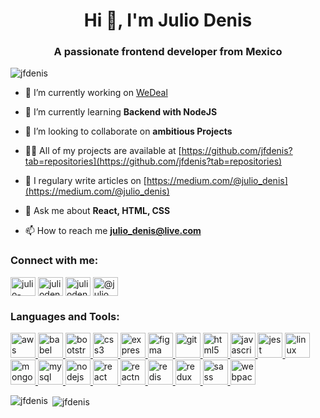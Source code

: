 <h1 align="center">Hi 👋, I'm Julio Denis</h1>
<h3 align="center">A passionate frontend developer from Mexico</h3>

<p align="left"> <img src="https://komarev.com/ghpvc/?username=jfdenis" alt="jfdenis" /> </p>

- 🔭 I’m currently working on [WeDeal](https://github.com/platzimaster-wedeal/wefront)

- 🌱 I’m currently learning **Backend with NodeJS**

- 👯 I’m looking to collaborate on **ambitious Projects**

- 👨‍💻 All of my projects are available at [https://github.com/jfdenis?tab=repositories](https://github.com/jfdenis?tab=repositories)

- 📝 I regulary write articles on [https://medium.com/@julio_denis](https://medium.com/@julio_denis)

- 💬 Ask me about **React, HTML, CSS**

- 📫 How to reach me **julio_denis@live.com**

<p align="left">
<h3 align="left">Connect with me:</h3>
<a href="https://linkedin.com/in/julio-denis" target="blank"><img align="center" src="https://cdn.jsdelivr.net/npm/simple-icons@3.0.1/icons/linkedin.svg" alt="julio-denis" height="30" width="40" /></a>
<a href="https://fb.com/juliodenisz" target="blank"><img align="center" src="https://cdn.jsdelivr.net/npm/simple-icons@3.0.1/icons/facebook.svg" alt="juliodenisz" height="30" width="40" /></a>
<a href="https://instagram.com/juliodenz" target="blank"><img align="center" src="https://cdn.jsdelivr.net/npm/simple-icons@3.0.1/icons/instagram.svg" alt="juliodenz" height="30" width="40" /></a>
<a href="https://medium.com/@julio_denis" target="blank"><img align="center" src="https://cdn.jsdelivr.net/npm/simple-icons@3.0.1/icons/medium.svg" alt="@julio_denis" height="30" width="40" /></a>
</p>

<h3 align="left">Languages and Tools:</h3>
<p align="left"> <a href="https://aws.amazon.com" target="_blank"> <img src="https://devicons.github.io/devicon/devicon.git/icons/amazonwebservices/amazonwebservices-original-wordmark.svg" alt="aws" width="40" height="40"/> </a> <a href="https://babeljs.io/" target="_blank"> <img src="https://www.vectorlogo.zone/logos/babeljs/babeljs-icon.svg" alt="babel" width="40" height="40"/> </a> <a href="https://getbootstrap.com" target="_blank"> <img src="https://devicons.github.io/devicon/devicon.git/icons/bootstrap/bootstrap-plain.svg" alt="bootstrap" width="40" height="40"/> </a> <a href="https://www.w3schools.com/css/" target="_blank"> <img src="https://devicons.github.io/devicon/devicon.git/icons/css3/css3-original-wordmark.svg" alt="css3" width="40" height="40"/> </a> <a href="https://expressjs.com" target="_blank"> <img src="https://devicons.github.io/devicon/devicon.git/icons/express/express-original-wordmark.svg" alt="express" width="40" height="40"/> </a> <a href="https://www.figma.com/" target="_blank"> <img src="https://www.vectorlogo.zone/logos/figma/figma-icon.svg" alt="figma" width="40" height="40"/> </a> <a href="https://git-scm.com/" target="_blank"> <img src="https://www.vectorlogo.zone/logos/git-scm/git-scm-icon.svg" alt="git" width="40" height="40"/> </a> <a href="https://www.w3.org/html/" target="_blank"> <img src="https://devicons.github.io/devicon/devicon.git/icons/html5/html5-original-wordmark.svg" alt="html5" width="40" height="40"/> </a> <a href="https://developer.mozilla.org/en-US/docs/Web/JavaScript" target="_blank"> <img src="https://devicons.github.io/devicon/devicon.git/icons/javascript/javascript-original.svg" alt="javascript" width="40" height="40"/> </a> <a href="https://jestjs.io" target="_blank"> <img src="https://www.vectorlogo.zone/logos/jestjsio/jestjsio-icon.svg" alt="jest" width="40" height="40"/> </a> <a href="https://www.linux.org/" target="_blank"> <img src="https://devicons.github.io/devicon/devicon.git/icons/linux/linux-original.svg" alt="linux" width="40" height="40"/> </a> <a href="https://www.mongodb.com/" target="_blank"> <img src="https://devicons.github.io/devicon/devicon.git/icons/mongodb/mongodb-original-wordmark.svg" alt="mongodb" width="40" height="40"/> </a> <a href="https://www.mysql.com/" target="_blank"> <img src="https://devicons.github.io/devicon/devicon.git/icons/mysql/mysql-original-wordmark.svg" alt="mysql" width="40" height="40"/> </a> <a href="https://nodejs.org" target="_blank"> <img src="https://devicons.github.io/devicon/devicon.git/icons/nodejs/nodejs-original-wordmark.svg" alt="nodejs" width="40" height="40"/> </a> <a href="https://reactjs.org/" target="_blank"> <img src="https://devicons.github.io/devicon/devicon.git/icons/react/react-original-wordmark.svg" alt="react" width="40" height="40"/> </a> <a href="https://reactnative.dev/" target="_blank"> <img src="https://reactnative.dev/img/header_logo.svg" alt="reactnative" width="40" height="40"/> </a> <a href="https://redis.io" target="_blank"> <img src="https://devicons.github.io/devicon/devicon.git/icons/redis/redis-original-wordmark.svg" alt="redis" width="40" height="40"/> </a> <a href="https://redux.js.org" target="_blank"> <img src="https://devicons.github.io/devicon/devicon.git/icons/redux/redux-original.svg" alt="redux" width="40" height="40"/> </a> <a href="https://sass-lang.com" target="_blank"> <img src="https://devicons.github.io/devicon/devicon.git/icons/sass/sass-original.svg" alt="sass" width="40" height="40"/> </a> <a href="https://webpack.js.org" target="_blank"> <img src="https://devicons.github.io/devicon/devicon.git/icons/webpack/webpack-original.svg" alt="webpack" width="40" height="40"/> </a> </p>

<div display="flex">
<p><img align="left" src="https://github-readme-stats.vercel.app/api/top-langs/?username=jfdenis&theme=synthwave&layout=compact" alt="jfdenis" /></p>
<p>&nbsp;<img align="center" src="https://github-readme-stats.vercel.app/api?username=jfdenis&theme=synthwave&show_icons=true" alt="jfdenis" /></p>
</div
